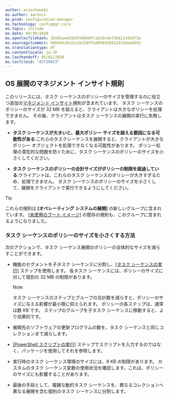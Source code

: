 ```yaml
---
author: aczechowski
ms.author: aaroncz
ms.prod: configuration-manager
ms.technology: configmgr-core
ms.topic: include
ms.date: 04/30/2020
ms.openlocfilehash: 3b505aee63b9fd9840fcab29c9e72b6123da973e
ms.sourcegitcommit: 56bb5419c41c2e150ffed0564350123135ea4592
ms.translationtype: HT
ms.contentlocale: ja-JP
ms.lasthandoff: 05/02/2020
ms.locfileid: "82729423"
---
```

## <a name="management-insight-rules-for-os-deployment"></a><a name="bkmk_osdmi"></a> OS 展開のマネジメント インサイト規則

<!--6982275-->

このリリースには、タスク シーケンスのポリシーのサイズを管理するのに役立つ追加の[マネジメント インサイト](../../../../servers/manage/management-insights.md)規則が含まれています。 タスク シーケンスのポリシーのサイズが 32 MB を超えると、クライアントは大きなポリシーを処理できません。 その後、クライアントはタスク シーケンスの展開の実行に失敗します。

- **タスク シーケンスが大きいと、最大ポリシー サイズを超える要因になる可能性がある**:これらのタスクシーケンスを展開すると、クライアントが大きなポリシー オブジェクトを処理できなくなる可能性があります。 ポリシー処理の潜在的な問題を防ぐために、タスク シーケンスのポリシーのサイズを小さくしてください。

- **タスク シーケンスのポリシーの合計サイズがポリシーの制限を超過している**:クライアントは、これらのタスク シーケンスのポリシーが大きすぎるため、処理できません。 タスク シーケンスのポリシーのサイズを小さくして、展開をクライアントで実行できるようにしてください。

> [!TIP]
> これらの規則は **[オペレーティング システムの展開]** の新しいグループに含まれています。 [[未使用のブート イメージ]](../../../../servers/manage/management-insights.md#proactive-maintenance) の既存の規則も、このグループに含まれるようになりました。

### <a name="how-to-reduce-the-size-of-task-sequence-policy"></a>タスク シーケンスのポリシーのサイズを小さくする方法

次のアクションで、タスク シーケンス展開のポリシーの全体的なサイズを減らすことができます。

- 機能のセグメントを子タスク シーケンスに分割し、[[タスク シーケンスの実行]](../../../../../osd/understand/task-sequence-steps.md#child-task-sequence) ステップを使用します。 各タスク シーケンスには、ポリシーのサイズに対して個別の 32 MB の制限があります。

    > [!NOTE]
    > タスク シーケンスのステップとグループの合計数を減らすと、ポリシーのサイズに与える影響が最小限に抑えられます。 ポリシーの各ステップは、通常は数 KB です。 ステップのグループを子タスク シーケンスに移動すると、より効果的です。

- 展開先のソフトウェアの更新プログラムの数を、タスク シーケンスと同じコレクションまで減らします。

- [[PowerShell スクリプトの実行]](../../../../../osd/understand/task-sequence-steps.md#BKMK_RunPowerShellScript) ステップでスクリプトを入力するのではなく、パッケージを使用してそれを参照します。

- 実行時のタスク シーケンス環境のサイズには、8 KB の制限があります。 カスタムのタスク シーケンス変数の使用状況を確認します。これは、ポリシーのサイズにも影響することがあります。

- 最後の手段として、複雑な動的タスク シーケンスを、異なるコレクションへ異なる展開を含む個別のタスク シーケンスに分割します。
